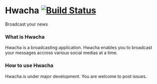 # Hwacha [![Build Status](https://travis-ci.org/shamlikt/Hwacha.svg?branch=master)](https://travis-ci.org/shamlikt/Hwacha)

Broadcast your news

### What is Hwacha

Hwacha is a broadcasting application. Hwacha enables you to broadcast your messages accross various social medias at a time.

### How to use Hwacha

Hwacha is under major development. You are welcome to post issues.